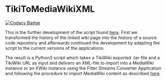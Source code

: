 # TikiToMediaWikiXML

[![Codacy Badge](https://api.codacy.com/project/badge/Grade/08ba4bc84fae4829a0ed74d3e70b6df8)](https://www.codacy.com/app/PTB_PSt1/TikiToMediaWikiXML?utm_source=github.com&amp;utm_medium=referral&amp;utm_content=BjoernLudwigPTB/TikiToMediaWikiXML&amp;utm_campaign=Badge_Grade)

This is the further development of the script found [here](
https://www.mediawiki.org/wiki/Manual:TikiWiki_Conversion). First we 
transformed the history of the linked wiki page into the history of a source 
code repository and afterwards continued the development by adapting the 
script to the current versions of the applications.

The result is a Python3 script which takes a TikiWiki exported .tar-file and a 
TikiWiki URL as input and delivers an XML-file to import into a MediaWiki 
instance or an XWiki instance using the Filter Streams Converter Application 
and following the procedure to import MediaWiki content as described [here](
https://extensions.xwiki.org/xwiki/bin/view/Extension/MediaWiki/MediaWiki%20XML/
).
